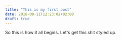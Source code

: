 ```yaml
---
title: "This is my first post"
date: 2018-09-11T12:23:02+02:00
draft: true
---
```


So this is how it all begins. Let's get this shit styled up.

